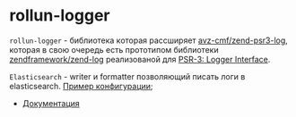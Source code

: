 # rollun-logger

`rollun-logger` - библиотека которая рассширяет [avz-cmf/zend-psr3-log](https://github.com/avz-cmf/zend-psr3-log),
которая в свою очередь есть прототипом библиотеки [zendframework/zend-log](https://github.com/zendframework/zend-log)
реализованой для [PSR-3: Logger Interface](https://www.php-fig.org/psr/psr-3/).

`Elasticsearch` - writer и formatter позволяющий писать логи в elasticsearch.
[Пример конфигурации](config/autoload/local.test.php#68);

* [Документация](https://rollun-com.github.io/rollun-datastore)
